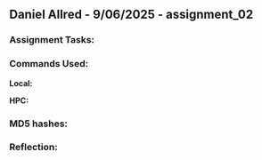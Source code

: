## Daniel Allred - 9/06/2025 - assignment_02


### Assignment Tasks:


### Commands Used:

**Local:**

**HPC:**


### MD5 hashes:


### Reflection:
